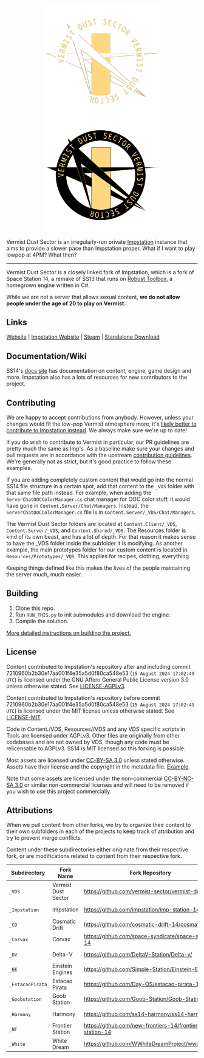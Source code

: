 <p align="center"> <img src = "https://github.com/impstation/imp-station-14/blob/master/Resources/Textures/Logo/logo.png" width ="300" /> <img src = "https://github.com/vermist-sector/vermist-dust/blob/master/Resources/Textures/Logo/logo_badge.png" width ="300" /> </p>

Vermist Dust Sector is an irregularly-run private [Impstation](https://github.com/impstation/imp-station-14) instance that aims to provide a slower pace than Impstation proper. What if I want to play lowpop at 4PM? What then?

---

Vermist Dust Sector is a closely linked fork of Impstation, which is a fork of Space Station 14, a remake of SS13 that runs on [Robust Toolbox](https://github.com/space-wizards/RobustToolbox), a homegrown engine written in C#.

While we are not a server that allows sexual content, <b>we do not allow people under the age of 20 to play on Vermist.</b>

## Links

[Website](https://www.youtube.com/watch?v=uVN6X8fIHdE) | [Impstation Website](https://impstation.gay/) | [Steam](https://store.steampowered.com/app/1255460/Space_Station_14/) | [Standalone Download](https://spacestation14.io/about/nightlies/)

## Documentation/Wiki

SS14's [docs site](https://docs.spacestation14.io/) has documentation on content, engine, game design and more. Impstation also has a lots of resources for new contributors to the project.

## Contributing

We are happy to accept contributions from anybody. However, unless your changes would fit the low-pop Vermist atmosphere more, it's [likely better to contribute to Impstation instead](https://github.com/impstation/imp-station-14). We always make sure we're up to date!

If you do wish to contribute to Vermist in particular, our PR guidelines are pretty much the same as Imp's. As a baseline make sure your changes and pull requests are in accordance with the upstream [contribution guidelines](https://docs.spacestation14.com/en/general-development/codebase-info/pull-request-guidelines.html). We're generally not as strict, but it's good practice to follow these examples.

If you are adding completely custom content that would go into the normal SS14 file structure in a certain spot, add that content to the `_VDS` folder with that same file path instead. For example, when adding the `ServerChatOOCColorManager.cs` chat manager for OOC color stuff, it would have gone in `Content.Server/Chat/Managers`. Instead, the `ServerChatOOCColorManager.cs` file is in `Content.Server/_VDS/Chat/Managers`.

The Vermist Dust Sector folders are located at `Content.Client/_VDS`, `Content.Server/_VDS`, and `Content.Shared/_VDS`. The Resources folder is kind of its own beast, and has a lot of depth. For that reason it makes sense to have the _VDS folder inside the subfolder it is modifying. As another example, the main prototypes folder for our custom content is located in `Resources/Prototypes/_VDS`. This applies for recipes, clothing, everything.

Keeping things defined like this makes the lives of the people maintaining the server much, much easier.


## Building

1. Clone this repo.
2. Run `RUN_THIS.py` to init submodules and download the engine.
3. Compile the solution.

[More detailed instructions on building the project.](https://docs.spacestation14.com/en/general-development/setup.html)

## License

Content contributed to Impstation's repository after and including commit 7210960b2b30e17aa001f4e35a5d0f80ca548e53 (`15 August 2024 17:02:49 UTC`) is licensed under the GNU Affero General Public License version 3.0 unless otherwise stated. See [LICENSE-AGPLv3](./LICENSE-AGPLv3.TXT).

Content contributed to Impstation's repository before commit 7210960b2b30e17aa001f4e35a5d0f80ca548e53 (`15 August 2024 17:02:49 UTC`) is licensed under the MIT license unless otherwise stated. See [LICENSE-MIT](./LICENSE-MIT.TXT).

Code in Content./VDS, Resources//VDS and any VDS specific scripts in Tools are licensed under AGPLv3. Other files are originally from other codebases and are not owned by VDS, though any code must be relicensable to AGPLv3. SS14 is MIT licensed so this forking is possible.

Most assets are licensed under [CC-BY-SA 3.0](https://creativecommons.org/licenses/by-sa/3.0/) unless stated otherwise. Assets have their license and the copyright in the metadata file. [Example](https://github.com/space-wizards/space-station-14/blob/master/Resources/Textures/Objects/Tools/crowbar.rsi/meta.json).

Note that some assets are licensed under the non-commercial [CC-BY-NC-SA 3.0](https://creativecommons.org/licenses/by-nc-sa/3.0/) or similar non-commercial licenses and will need to be removed if you wish to use this project commercially.

## Attributions

When we pull content from other forks, we try to organize their content to their own subfolders in each of the projects to keep track of attribution and try to prevent merge conflicts.

Content under these subdirectories either originate from their respective fork, or are modifications related to content from their respective fork.

| Subdirectory     | Fork Name           | Fork Repository                                         | License  |
|------------------|---------------------|---------------------------------------------------------|----------|
| `_VDS`           | Vermist Dust Sector | https://github.com/vermist-sector/vermist-dust          | AGPL 3.0 |
| `_Impstation`    | Impstation          | https://github.com/impstation/imp-station-14/           | AGPL 3.0 |
| `_CD`            | Cosmatic Drift      | https://github.com/cosmatic-drift-14/cosmatic-drift     | MIT      |
| `_Corvax`        | Corvax              | https://github.com/space-syndicate/space-station-14     | MIT      |
| `_DV`            | Delta-V             | https://github.com/DeltaV-Station/Delta-v/              | AGPL 3.0 |
| `_EE`            | Einstein Engines    | https://github.com/Simple-Station/Einstein-Engines/     | AGPL 3.0 |
| `_EstacaoPirata` | Estacao Pirata      | https://github.com/Day-OS/estacao-pirata-14/            | AGPL 3.0 |
| `_Goobstation`   | Goob Station        | https://github.com/Goob-Station/Goob-Station/           | AGPL 3.0 |
| `_Harmony`       | Harmony             | https://github.com/ss14-harmony/ss14-harmony            | AGPL 3.0 |
| `_NF`            | Frontier Station    | https://github.com/new-frontiers-14/frontier-station-14 | AGPL 3.0 |
| `_White`         | White Dream         | https://github.com/WWhiteDreamProject/wwdpublic/        | AGPL 3.0 |
